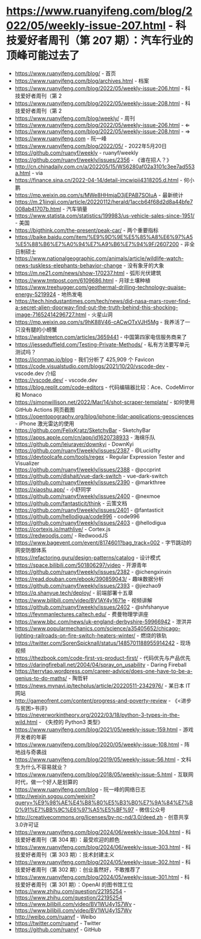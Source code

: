 # https://www.ruanyifeng.com/blog/2022/05/weekly-issue-207.html - 科技爱好者周刊（第 207 期）：汽车行业的顶峰可能过去了

- https://www.ruanyifeng.com/blog/ - 首页
- https://www.ruanyifeng.com/blog/archives.html - 档案
- https://www.ruanyifeng.com/blog/2022/05/weekly-issue-206.html - 科技爱好者周刊（第 2
- https://www.ruanyifeng.com/blog/2022/05/weekly-issue-208.html - 科技爱好者周刊（第 2
- https://www.ruanyifeng.com/blog/weekly/ - 周刊
- https://www.ruanyifeng.com/blog/2022/05/weekly-issue-206.html - ⇐
- https://www.ruanyifeng.com/blog/2022/05/weekly-issue-208.html - ⇒
- https://www.ruanyifeng.com - 阮一峰
- https://www.ruanyifeng.com/blog/2022/05/ - 2022年5月20日
- https://github.com/ruanyf/weekly - ruanyf/weekly
- https://github.com/ruanyf/weekly/issues/2356 - 《谁在招人？》
- http://cn.chinadaily.com.cn/a/202205/15/WS6280af02a3101c3ee7ad553a.html - via
- https://finance.sina.cn/2022-04-14/detail-imcwipii4318205.d.html - 何小鹏
- https://mp.weixin.qq.com/s/MWe8HHmjaD3jEPAB7SOIuA - 最新统计
- https://m.21jingji.com/article/20220112/herald/1accb64f68d2d8a44bfe7008ab41707b.html - 汽车销量
- https://www.statista.com/statistics/199983/us-vehicle-sales-since-1951/ - 美国
- https://bigthink.com/the-present/peak-car/ - 两个重要指标
- https://baike.baidu.com/item/%E9%9D%9E%E5%85%A8%E6%97%A5%E5%88%B6%E7%A0%94%E7%A9%B6%E7%94%9F/2607200 - 非全日制硕士
- https://www.nationalgeographic.com/animals/article/wildlife-watch-news-tuskless-elephants-behavior-change - 没有象牙的大象
- https://m.ne21.com/news/show-170237.html - 弧形光伏建筑
- https://www.tmtpost.com/6109686.html - 月球土壤种植
- https://www.treehugger.com/geothermal-drilling-technology-quaise-energy-5219924 - 地热发电
- https://tech.hindustantimes.com/tech/news/did-nasa-mars-rover-find-a-secret-alien-doorway-find-out-the-truth-behind-this-shocking-image-71652414296727.html - 火星山洞
- https://mp.weixin.qq.com/s/9hK88V46-cACwOTxVJH5Mg - 我养活了一只没有腿的小螃蟹
- https://wallstreetcn.com/articles/3659441 - 中国第四家电信服务商来了
- https://jesseduffield.com/Testing-Private-Methods/ - 私有方法要写单元测试吗？
- https://iconmap.io/blog - 我们分析了 425,909 个 Favicon
- https://code.visualstudio.com/blogs/2021/10/20/vscode-dev - vscode.dev 介绍
- https://vscode.dev/ - vscode.dev
- https://blog.replit.com/code-editors - 代码编辑器比较：Ace、CodeMirror 和 Monaco
- https://simonwillison.net/2022/Mar/14/shot-scraper-template/ - 如何使用 GitHub Actions 网页截图
- https://opentopography.org/blog/iphone-lidar-applications-geosciences - iPhone 激光雷达的使用
- https://github.com/FelixKratz/SketchyBar - SketchyBar
- https://apps.apple.com/cn/app/id1620738933 - 海绵乐队
- https://github.com/leiurayer/downkyi - DownKyi
- https://github.com/ruanyf/weekly/issues/2387 - @Lucid1ty
- https://devtoolcafe.com/tools/regex - Regular Expression Tester and Visualizer
- https://github.com/ruanyf/weekly/issues/2388 - @pccprint
- https://github.com/dishait/vue-dark-switch - vue-dark-switch
- https://github.com/ruanyf/weekly/issues/2390 - @markthree
- https://xiaoshu.app/ - 小舒同学
- https://github.com/ruanyf/weekly/issues/2400 - @nexmoe
- https://github.com/fantasticit/think - 云策文档
- https://github.com/ruanyf/weekly/issues/2401 - @fantasticit
- https://github.com/hellodigua/code996 - code996
- https://github.com/ruanyf/weekly/issues/2403 - @hellodigua
- https://cortexjs.io/mathlive/ - Cortex.js
- https://redwoodjs.com/ - RedwoodJS
- https://www.bagevent.com/event/8174601?bag_track=002 - 字节跳动的网安防御体系
- https://refactoring.guru/design-patterns/catalog - 设计模式
- https://space.bilibili.com/501806297/video - 开源青年
- https://github.com/ruanyf/weekly/issues/2382 - @ichengxinxin
- https://read.douban.com/ebook/390859043/ - 趣味数据分析
- https://github.com/ruanyf/weekly/issues/2393 - @jiezhao9
- https://q.shanyue.tech/deploy/ - 前端部署十五章
- https://www.bilibili.com/video/BV1AY4y1671e - 视频讲解
- https://github.com/ruanyf/weekly/issues/2402 - @shfshanyue
- https://feynmanlectures.caltech.edu/ - 费曼物理学讲座
- https://www.bbc.com/news/uk-england-derbyshire-59966942 - 泄洪井
- https://www.popularmechanics.com/science/a35405652/chicago-lighting-railroads-on-fire-switch-heaters-winter/ - 燃烧的铁轨
- https://twitter.com/SorenSpicknall/status/1485701188955914242 - 现场视频
- https://thezbook.com/code-first-vs-product-first/ - 代码优先与产品优先
- https://daringfireball.net/2004/04/spray_on_usability - Daring Fireball
- https://terrytao.wordpress.com/career-advice/does-one-have-to-be-a-genius-to-do-maths/ - 陶哲轩
- https://news.mynavi.jp/techplus/article/20220511-2342976/ - 某日本 IT 网站
- http://gameofrent.com/content/progress-and-poverty-review - 《<进步与贫困>书评》
- https://neverworkintheory.org/2022/03/18/python-3-types-in-the-wild.html - 《失控的 Python3 类型》
- https://www.ruanyifeng.com/blog/2021/05/weekly-issue-159.html - 游戏开发者的年薪
- https://www.ruanyifeng.com/blog/2020/05/weekly-issue-108.html - 阵地战与奇袭战
- https://www.ruanyifeng.com/blog/2019/05/weekly-issue-56.html - 文科生为什么不容易就业？
- https://www.ruanyifeng.com/blog/2018/05/weekly-issue-5.html - 互联网时代，做一个好人是划算的
- https://www.ruanyifeng.com/blog - 阮一峰的网络日志
- http://weixin.sogou.com/weixin?query=%E9%98%AE%E4%B8%80%E5%B3%B0%E7%9A%84%E7%BD%91%E7%BB%9C%E6%97%A5%E5%BF%97 - 微信公众号
- http://creativecommons.org/licenses/by-nc-nd/3.0/deed.zh - 创意共享3.0许可证
- https://www.ruanyifeng.com/blog/2024/06/weekly-issue-304.html - 科技爱好者周刊（第 304 期）：最受欢迎的颜色
- https://www.ruanyifeng.com/blog/2024/06/weekly-issue-303.html - 科技爱好者周刊（第 303 期）：技术封建主义
- https://www.ruanyifeng.com/blog/2024/05/weekly-issue-302.html - 科技爱好者周刊（第 302 期）：创业虽然好，不敢推荐了
- https://www.ruanyifeng.com/blog/2024/05/weekly-issue-301.html - 科技爱好者周刊（第 301 期）：OpenAI 的图书馆工位
- https://www.zhihu.com/question/22195254 - https://www.zhihu.com/question/22195254
- https://www.bilibili.com/video/BV1WU4y1S7Wv - https://www.bilibili.com/video/BV1WU4y1S7Wv
- http://weibo.com/ruanyf - Weibo
- https://twitter.com/ruanyf - Twitter
- https://github.com/ruanyf - GitHub